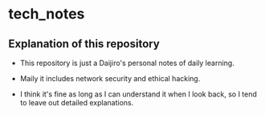 # tech_notes

## Explanation of this repository
- This repository is just a Daijiro's personal notes of daily learning.   

- Maily it includes network security and ethical hacking.   

- I think it's fine as long as I can understand it when I look back, so I tend to leave out detailed explanations.  
